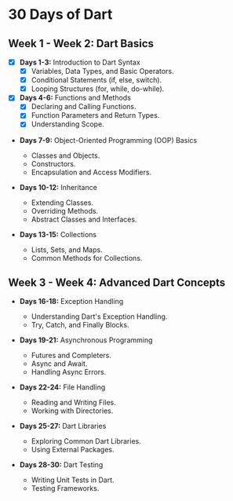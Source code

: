 # 30 Days of Dart

## Week 1 - Week 2: Dart Basics
- [x] **Days 1-3:** Introduction to Dart Syntax
  - [x] Variables, Data Types, and Basic Operators.
  - [x] Conditional Statements (if, else, switch).
  - [x] Looping Structures (for, while, do-while).

- [x] **Days 4-6:** Functions and Methods
  - [x] Declaring and Calling Functions.
  - [x] Function Parameters and Return Types.
  - [x] Understanding Scope.

- **Days 7-9:** Object-Oriented Programming (OOP) Basics
  - Classes and Objects.
  - Constructors.
  - Encapsulation and Access Modifiers.

- **Days 10-12:** Inheritance
  - Extending Classes.
  - Overriding Methods.
  - Abstract Classes and Interfaces.

- **Days 13-15:** Collections
  - Lists, Sets, and Maps.
  - Common Methods for Collections.

## Week 3 - Week 4: Advanced Dart Concepts
- **Days 16-18:** Exception Handling
  - Understanding Dart's Exception Handling.
  - Try, Catch, and Finally Blocks.

- **Days 19-21:** Asynchronous Programming
  - Futures and Completers.
  - Async and Await.
  - Handling Async Errors.

- **Days 22-24:** File Handling
  - Reading and Writing Files.
  - Working with Directories.

- **Days 25-27:** Dart Libraries
  - Exploring Common Dart Libraries.
  - Using External Packages.

- **Days 28-30:** Dart Testing
  - Writing Unit Tests in Dart.
  - Testing Frameworks.


